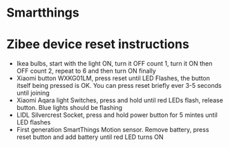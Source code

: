 # Smartthings

# Zibee device reset instructions

* Ikea bulbs, start with the light ON, turn it OFF count 1, turn it ON then OFF count 2, repeat to 6 and then turn ON finally
* Xiaomi button WXKG01LM, press reset until LED Flashes, the button itself being pressed is OK. You can press reset briefly ever 3-5 seconds until joining
* Xiaomi Aqara light Switches, press and hold until red LEDs flash, release button. Blue lights should be flashing
* LIDL Silvercrest Socket, press and hold power button for 5 mintes until LED flashes
* First generation SmartThings Motion sensor. Remove battery, press reset button and add battery until red LED turns ON
